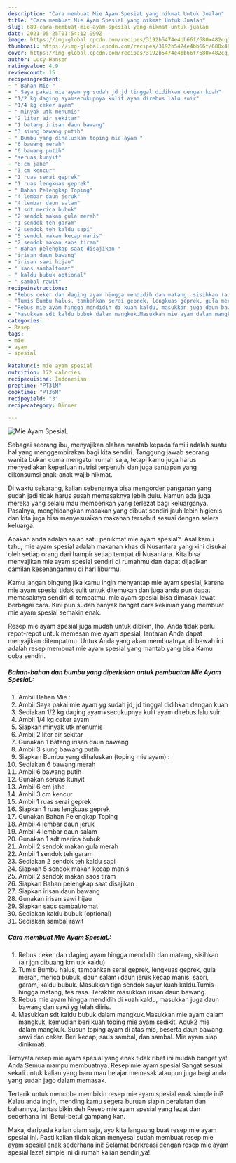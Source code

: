```yaml
---
description: "Cara membuat Mie Ayam SpesiaL yang nikmat Untuk Jualan"
title: "Cara membuat Mie Ayam SpesiaL yang nikmat Untuk Jualan"
slug: 689-cara-membuat-mie-ayam-spesial-yang-nikmat-untuk-jualan
date: 2021-05-25T01:54:12.999Z
image: https://img-global.cpcdn.com/recipes/3192b5474e4bb66f/680x482cq70/mie-ayam-spesial-foto-resep-utama.jpg
thumbnail: https://img-global.cpcdn.com/recipes/3192b5474e4bb66f/680x482cq70/mie-ayam-spesial-foto-resep-utama.jpg
cover: https://img-global.cpcdn.com/recipes/3192b5474e4bb66f/680x482cq70/mie-ayam-spesial-foto-resep-utama.jpg
author: Lucy Hansen
ratingvalue: 4.9
reviewcount: 15
recipeingredient:
- " Bahan Mie "
- " Saya pakai mie ayam yg sudah jd jd tinggal didihkan dengan kuah"
- "1/2 kg daging ayamsecukupnya kulit ayam direbus lalu suir"
- "1/4 kg ceker ayam"
- " minyak utk menumis"
- "2 liter air sekitar"
- "1 batang irisan daun bawang"
- "3 siung bawang putih"
- " Bumbu yang dihaluskan toping mie ayam "
- "6 bawang merah"
- "6 bawang putih"
- "seruas kunyit"
- "6 cm jahe"
- "3 cm kencur"
- "1 ruas serai geprek"
- "1 ruas lengkuas geprek"
- " Bahan Pelengkap Toping"
- "4 lembar daun jeruk"
- "4 lembar daun salam"
- "1 sdt merica bubuk"
- "2 sendok makan gula merah"
- "1 sendok teh garam"
- "2 sendok teh kaldu sapi"
- "5 sendok makan kecap manis"
- "2 sendok makan saos tiram"
- " Bahan pelengkap saat disajikan "
- "irisan daun bawang"
- "irisan sawi hijau"
- " saos sambaltomat"
- " kaldu bubuk optional"
- " sambal rawit"
recipeinstructions:
- "Rebus ceker dan daging ayam hingga mendidih dan matang, sisihkan (air jgn dibuang krn utk kaldu)"
- "Tumis Bumbu halus, tambahkan serai geprek, lengkuas geprek, gula merah, merica bubuk, daun salam+daun jeruk kecap manis, saori, garam, kaldu bubuk. Masukkan tiga sendok sayur kuah kaldu.Tumis hingga matang, tes rasa. Terakhir masukkan irisan daun bawang."
- "Rebus mie ayam hingga mendidih di kuah kaldu, masukkan juga daun bawang dan sawi yg telah diiris."
- "Masukkan sdt kaldu bubuk dalam mangkuk.Masukkan mie ayam dalam mangkuk, kemudian beri kuah toping mie ayam sedikit. Aduk2 mie dalam mangkuk. Susun toping ayam di atas mie, beserta daun bawang, sawi dan ceker. Beri kecap, saus sambal, dan sambal. Mie ayam siap dinikmati."
categories:
- Resep
tags:
- mie
- ayam
- spesial

katakunci: mie ayam spesial 
nutrition: 172 calories
recipecuisine: Indonesian
preptime: "PT31M"
cooktime: "PT36M"
recipeyield: "3"
recipecategory: Dinner

---
```



![Mie Ayam SpesiaL](https://img-global.cpcdn.com/recipes/3192b5474e4bb66f/680x482cq70/mie-ayam-spesial-foto-resep-utama.jpg)

Sebagai seorang ibu, menyajikan olahan mantab kepada famili adalah suatu hal yang menggembirakan bagi kita sendiri. Tanggung jawab seorang  wanita bukan cuma mengatur rumah saja, tetapi kamu juga harus menyediakan keperluan nutrisi terpenuhi dan juga santapan yang dikonsumsi anak-anak wajib nikmat.

Di waktu  sekarang, kalian sebenarnya bisa mengorder panganan yang sudah jadi tidak harus susah memasaknya lebih dulu. Namun ada juga mereka yang selalu mau memberikan yang terlezat bagi keluarganya. Pasalnya, menghidangkan masakan yang dibuat sendiri jauh lebih higienis dan kita juga bisa menyesuaikan makanan tersebut sesuai dengan selera keluarga. 



Apakah anda adalah salah satu penikmat mie ayam spesial?. Asal kamu tahu, mie ayam spesial adalah makanan khas di Nusantara yang kini disukai oleh setiap orang dari hampir setiap tempat di Nusantara. Kita bisa menyajikan mie ayam spesial sendiri di rumahmu dan dapat dijadikan camilan kesenanganmu di hari liburmu.

Kamu jangan bingung jika kamu ingin menyantap mie ayam spesial, karena mie ayam spesial tidak sulit untuk ditemukan dan juga anda pun dapat memasaknya sendiri di tempatmu. mie ayam spesial bisa dimasak lewat berbagai cara. Kini pun sudah banyak banget cara kekinian yang membuat mie ayam spesial semakin enak.

Resep mie ayam spesial juga mudah untuk dibikin, lho. Anda tidak perlu repot-repot untuk memesan mie ayam spesial, lantaran Anda dapat menyajikan ditempatmu. Untuk Anda yang akan membuatnya, di bawah ini adalah resep membuat mie ayam spesial yang mantab yang bisa Kamu coba sendiri.

<!--inarticleads1-->

##### Bahan-bahan dan bumbu yang diperlukan untuk pembuatan Mie Ayam SpesiaL:

1. Ambil  Bahan Mie :
1. Ambil  Saya pakai mie ayam yg sudah jd, jd tinggal didihkan dengan kuah
1. Sediakan 1/2 kg daging ayam+secukupnya kulit ayam direbus lalu suir
1. Ambil 1/4 kg ceker ayam
1. Siapkan  minyak utk menumis
1. Ambil 2 liter air sekitar
1. Gunakan 1 batang irisan daun bawang
1. Ambil 3 siung bawang putih
1. Siapkan  Bumbu yang dihaluskan (toping mie ayam) :
1. Sediakan 6 bawang merah
1. Ambil 6 bawang putih
1. Gunakan seruas kunyit
1. Ambil 6 cm jahe
1. Ambil 3 cm kencur
1. Ambil 1 ruas serai geprek
1. Siapkan 1 ruas lengkuas geprek
1. Gunakan  Bahan Pelengkap Toping
1. Ambil 4 lembar daun jeruk
1. Ambil 4 lembar daun salam
1. Gunakan 1 sdt merica bubuk
1. Ambil 2 sendok makan gula merah
1. Ambil 1 sendok teh garam
1. Sediakan 2 sendok teh kaldu sapi
1. Siapkan 5 sendok makan kecap manis
1. Ambil 2 sendok makan saos tiram
1. Siapkan  Bahan pelengkap saat disajikan :
1. Siapkan irisan daun bawang
1. Gunakan irisan sawi hijau
1. Siapkan  saos sambal/tomat
1. Sediakan  kaldu bubuk (optional)
1. Sediakan  sambal rawit




<!--inarticleads2-->

##### Cara membuat Mie Ayam SpesiaL:

1. Rebus ceker dan daging ayam hingga mendidih dan matang, sisihkan (air jgn dibuang krn utk kaldu)
1. Tumis Bumbu halus, tambahkan serai geprek, lengkuas geprek, gula merah, merica bubuk, daun salam+daun jeruk kecap manis, saori, garam, kaldu bubuk. Masukkan tiga sendok sayur kuah kaldu.Tumis hingga matang, tes rasa. Terakhir masukkan irisan daun bawang.
1. Rebus mie ayam hingga mendidih di kuah kaldu, masukkan juga daun bawang dan sawi yg telah diiris.
1. Masukkan sdt kaldu bubuk dalam mangkuk.Masukkan mie ayam dalam mangkuk, kemudian beri kuah toping mie ayam sedikit. Aduk2 mie dalam mangkuk. Susun toping ayam di atas mie, beserta daun bawang, sawi dan ceker. Beri kecap, saus sambal, dan sambal. Mie ayam siap dinikmati.




Ternyata resep mie ayam spesial yang enak tidak ribet ini mudah banget ya! Anda Semua mampu membuatnya. Resep mie ayam spesial Sangat sesuai sekali untuk kalian yang baru mau belajar memasak ataupun juga bagi anda yang sudah jago dalam memasak.

Tertarik untuk mencoba membikin resep mie ayam spesial enak simple ini? Kalau anda ingin, mending kamu segera buruan siapin peralatan dan bahannya, lantas bikin deh Resep mie ayam spesial yang lezat dan sederhana ini. Betul-betul gampang kan. 

Maka, daripada kalian diam saja, ayo kita langsung buat resep mie ayam spesial ini. Pasti kalian tiidak akan menyesal sudah membuat resep mie ayam spesial enak sederhana ini! Selamat berkreasi dengan resep mie ayam spesial lezat simple ini di rumah kalian sendiri,ya!.

